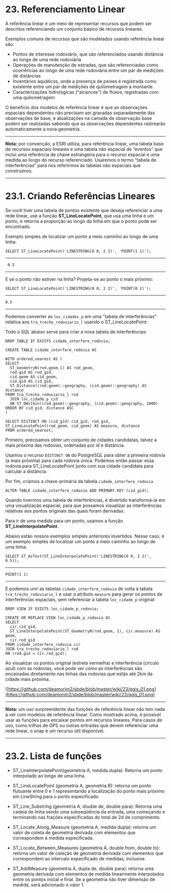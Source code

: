 # 23. Referenciamento Linear

A referência linear é um meio de representar recursos que podem ser descritos referenciando um conjunto básico de recursos lineares.

Exemplos comuns de recursos que são modelados usando referência linear são:

* Pontos de interesse rodoviário, que são referenciados usando distância ao longo de uma rede rodoviária
* Operações de manutenção de estradas, que são referenciadas como ocorrências ao longo de uma rede rodoviária entre um par de medições de distâncias
* Inventários aquáticos, onde a presença de peixes é registrada como existente entre um par de medições de quilometragem a montante.
* Caracterizações hidrológicas (“alcances”) de fluxos, registradas com uma quilometragem

O benefício dos modelos de referência linear é que as observações espaciais dependentes não precisam ser gravadas separadamente das observações de base, e atualizações na camada de observação base podem ser realizadas sabendo que as observações dependentes rastrearão automaticamente a nova geometria.
***
**Nota:**
 por convenção, a ESRI utiliza, para referência linear, uma tabela base de recursos espaciais lineares e uma tabela não espacial de “eventos” que inclui uma referência de chave estrangeira para o recurso espacial e uma medida ao longo do recurso referenciado. Usaremos o termo “tabela de interferências” para nos referirmos às tabelas não espaciais que construímos.
***

# 23.1. Criando Referências Lineares

Se você tiver uma tabela de pontos existente que deseja referenciar a uma rede linear, use a função **ST_LineLocatePoint**, que usa uma linha e um ponto, e retorna a proporção ao longo da linha em que o ponto pode ser encontrado.

Exemplo simples de localizar um ponto a meio caminho ao longo de uma linha:

    SELECT ST_LineLocatePoint('LINESTRING(0 0, 2 2)', 'POINT(1 1)');
***
     0.5
***

E se o ponto não estiver na linha? Projeta-se ao ponto o mais próximo:

    SELECT ST_LineLocatePoint('LINESTRING(0 0, 2 2)', 'POINT(0 2)');
***
    0.5
***

Podemos converter as `loc_cidades_p` em uma "tabela de interferências" relativa aos `tra_trecho_rodoviario_l` usando o ST_LineLocatePoint:

Todo o SQL abaixo serve para criar a nova tabela de interferências:

    DROP TABLE IF EXISTS cidade_interfere_rodovia;

    CREATE TABLE cidade_interfere_rodovia AS

    WITH ordered_nearest AS (
    SELECT
      ST_GeometryN(rod.geom,1) AS rod_geom,
      rod.gid AS rod_gid,
      cid.geom AS cid_geom,
      cid.gid AS cid_gid,
      ST_Distance((rod.geom)::geography, (cid.geom)::geography) AS distance
    FROM tra_trecho_rodoviario_l rod
      JOIN loc_cidade_p cid
      ON ST_DWithin((rod.geom)::geography, (cid.geom)::geography, 1000)
    ORDER BY cid_gid, distance ASC
    )

    SELECT DISTINCT ON (cid_gid) cid_gid, rod_gid, ST_LineLocatePoint(rod_geom, cid_geom) AS measure, distance
    FROM ordered_nearest;

Primeiro, precisamos obter um conjunto de cidades candidatas, talvez a mais próxima das rodovias, ordenadas por id e distância.

Usamos o recurso `DISTINCT ON` do PostgreSQL para obter a primeira rodovia (a mais próxima) para cada rodovia única. Podemos então passar essa rodovia para ST_LineLocatePoint junto com sua cidade candidata para calcular a distância.

Por fim, criamos a chave-primária da tabela `cidade_interfere_rodovia`

    ALTER TABLE cidade_interfere_rodovia ADD PRIMARY KEY (cid_gid);

Quando tivermos uma tabela de interferências, é divertido transformá-la em uma visualização espacial, para que possamos visualizar as interferências relativas aos pontos originais das quais foram derivadas.

Para ir de uma medida para um ponto, usamos a função **ST_LineInterpolatePoint**.

Abaixo estão nossos exemplos simples anteriores invertidos. Nesse caso, é um exemplo simples de localizar um ponto a meio caminho ao longo de uma linha:

    SELECT ST_AsText(ST_LineInterpolatePoint('LINESTRING(0 0, 2 2)', 0.5));
***
    POINT(1 1)
***

E podemos unir as tabelas `cidade_interfere_rodovia` de volta à tabela `tra_trecho_rodoviario_l` e usar o atributo `measure` para gerar os pontos de interferências espaciais, sem referenciar a tabela `loc_cidade_p` original:

    DROP VIEW IF EXISTS loc_cidade_p_rodovia;

    CREATE OR REPLACE VIEW loc_cidade_p_rodovia AS
    SELECT
      cir.cid_gid,
      ST_LineInterpolatePoint(ST_GeometryN(rod.geom, 1), cir.measure) AS geom,
      cir.rod_gid
    FROM cidade_interfere_rodovia cir
    JOIN tra_trecho_rodoviario_l rod
    ON (rod.gid = cir.rod_gid);

Ao visualizar os pontos original (estrela vermelha) e interferência (círculo azul) com as rodovias, você pode ver como as interferências são encaixadas diretamente nas linhas das rodovias que estão até 2km da cidade mais próxima.

![https://github.com/deamorim2/sbde/blob/master/wiki/23/qgis_01.png](https://github.com/deamorim2/sbde/blob/master/wiki/23/qgis_01.png)

***
**Nota:**
 um uso surpreendente das funções de referência linear não tem nada a ver com modelos de referência linear. Como mostrado acima, é possível usar as funções para encaixar pontos em recursos lineares. Para casos de uso, como trilhas de GPS ou outras entradas que devem referenciar uma rede linear, o snap é um recurso útil disponível.
***

# 23.2. Lista de funções

* ST_LineInterpolatePoint(geometria A, medida dupla): Retorna um ponto interpolado ao longo de uma linha.

* ST_LineLocatePoint (geometria A, geometria B): retorna um ponto flutuante entre 0 e 1 representando a localização do ponto mais próximo em LineString para o ponto especificado.

* ST_Line_Substring (geometria A, double de, double para): Retorna uma cadeia de linha sendo uma subseqüência da entrada, uma começando e terminando nas frações especificadas do total de 2d de comprimento.

* ST_Locate_Along_Measure (geometria A, medida dupla): retorna um valor de coleta de geometria derivada com elementos que correspondem à medida especificada.

* ST_Locate_Between_Measures (geometria A, double from, double to): retorna um valor de coleção de geometria derivada com elementos que correspondem ao intervalo especificado de medidas, inclusive.

* ST_AddMeasure (geometria A, dupla de, double para): retorna uma geometria derivada com elementos de medida linearmente interpolados entre os pontos inicial e final. Se a geometria não tiver dimensão de medida, será adicionado o valor 1.
